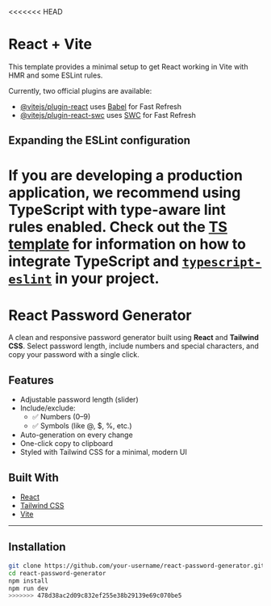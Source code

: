 <<<<<<< HEAD
# React + Vite

This template provides a minimal setup to get React working in Vite with HMR and some ESLint rules.

Currently, two official plugins are available:

- [@vitejs/plugin-react](https://github.com/vitejs/vite-plugin-react/blob/main/packages/plugin-react) uses [Babel](https://babeljs.io/) for Fast Refresh
- [@vitejs/plugin-react-swc](https://github.com/vitejs/vite-plugin-react/blob/main/packages/plugin-react-swc) uses [SWC](https://swc.rs/) for Fast Refresh

## Expanding the ESLint configuration

If you are developing a production application, we recommend using TypeScript with type-aware lint rules enabled. Check out the [TS template](https://github.com/vitejs/vite/tree/main/packages/create-vite/template-react-ts) for information on how to integrate TypeScript and [`typescript-eslint`](https://typescript-eslint.io) in your project.
=======
# React Password Generator

A clean and responsive password generator built using **React** and **Tailwind CSS**. Select password length, include numbers and special characters, and copy your password with a single click.

## Features

- Adjustable password length (slider)
- Include/exclude:
  - ✅ Numbers (0–9)
  - ✅ Symbols (like @, $, %, etc.)
- Auto-generation on every change
- One-click copy to clipboard
- Styled with Tailwind CSS for a minimal, modern UI


##  Built With

- [React](https://reactjs.org/)
- [Tailwind CSS](https://tailwindcss.com/)
- [Vite](https://vitejs.dev/)

---

## Installation

```bash
git clone https://github.com/your-username/react-password-generator.git
cd react-password-generator
npm install
npm run dev
>>>>>>> 478d38ac2d09c832ef255e38b29139e69c070be5
